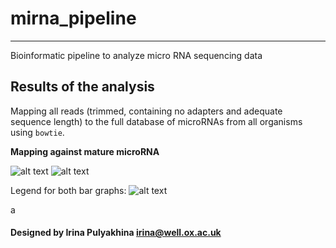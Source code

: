 # mirna_pipeline
--------------------------------------
Bioinformatic pipeline to analyze micro RNA sequencing data

## Results of the analysis

Mapping all reads (trimmed, containing no adapters and adequate sequence length)
to the full database of microRNAs from all organisms using `bowtie`.

**Mapping against mature microRNA**

![alt text](https://github.com/jknightlab/mirna_pipeline/blob/master/mature_miRNA_all_samples_distr.png)
![alt text](https://github.com/jknightlab/mirna_pipeline/blob/master/mature_miRNA_all_samples_numbers.png)

Legend for both bar graphs:
![alt text](https://github.com/jknightlab/mirna_pipeline/blob/master/mature_miRNA_all_samples_legend.png)

a
#### Designed by Irina Pulyakhina irina@well.ox.ac.uk
